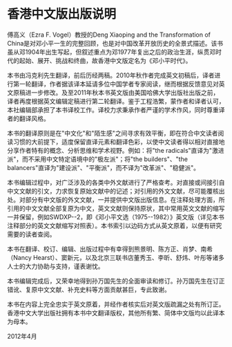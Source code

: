 # 香港中文版出版说明

傅高义（Ezra F. Vogel）教授的Deng Xiaoping and the Transformation of China是对邓小平一生的完整回顾，也是对中国改革开放历史的全景式描述。该书虽从邓1904年出生写起，但叙述重点为邓1977年复出之后的政治生涯，纵贯邓时代的起始、展开、挑战和终曲，故香港中文版定名为《邓小平时代》。

本书由冯克利先生翻译，前后历经两稿。2010年秋作者完成英文初稿后，译者进行第一轮翻译，作者据该译本延请多位中国学者专家阅读，继而根据反馈意见对英文原稿进一步修改。及至2011年秋本书英文版由美国哈佛大学出版社出版之前，译者再度根据英文编辑定稿进行第二轮翻译。鉴于工程浩繁，蒙作者和译者认可，本社编辑部承担了本书译校工作。译校力求秉承作者严谨的学术作风，同时尊重译者的翻译风格。

本书的翻译原则是在"中文化"和"陌生感"之间寻求有效平衡，即在符合中文读者阅读习惯的大前提下，适度保留直译元素和翻译色彩，以使中文读者得以相对直接地分享作者特有的概念、分析思维和学术视野。例如：将"the radicals"直译为"激进派"，而不采用中文特定语境中的"极左派"；将"the builders"、"the balancers"直译为"建设派"、"平衡派"，而不译为"改革派"、"稳健派"。

本书编辑过程中，对广泛涉及的各类中外文献进行了严格查考。对直接或间接引自中文文献的引文，力求恢复原始文献中的记述；对引用的外文文献，尽可能覆核出处。对部分有中文版的外文文献，一并提供中文版出版信息。在注释处理方面，所引用的中文文献全部复原为中文，英文文献则保持原状，其中常用英文文献的缩写一并保留，例如SWDXP--2，即《邓小平文选（1975--1982）》英文版（详见本书注释部分的英文文献缩写对照表）。本书索引以边码方式从英文原着，以便有研究需要的读者查阅。

本书在翻译、校订、编辑、出版过程中有幸得到熊景明、陈方正、肖梦、南希（Nancy Hearst）、窦新元，以及北京三联书店董秀玉、李昕、舒炜、叶彤等诸多人士的大力协助与支持，谨表谢忱。

本书编辑完成后，又荣幸地得到孙万国先生的全面审读和修订。孙万国先生在订正错讹、复原中文文献、补充史料等方面贡献甚巨，专此致谢。

本书在内容上完全忠实于英文原着，并经作者核实后对英文版疏漏之处有所订正。香港中文大学出版社拥有本书中文翻译版权，其他所有繁、简体中文版均以此译本为母本。

2012年4月
